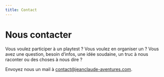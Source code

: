 ```yaml
---
title: Contact
---
```

# Nous contacter

Vous voulez participer à un playtest ? Vous voulez en organiser un ?
Vous avez une question, besoin d’infos, une idée soudaine, un truc à nous raconter ou des choses à nous dire ?

Envoyez nous un mail à <contact@jeanclaude-aventures.com>.
